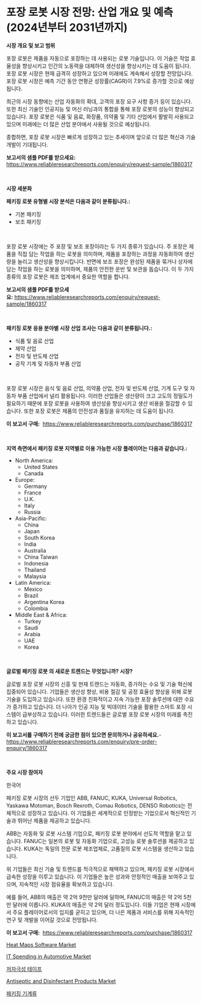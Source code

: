 <p><h1>포장 로봇 시장 전망: 산업 개요 및 예측 (2024년부터 2031년까지)</h1></p><p><strong>시장 개요 및 보고 범위</strong></p>
<p><p>포장 로봇은 제품을 자동으로 포장하는 데 사용되는 로봇 기술입니다. 이 기술은 작업 효율성을 향상시키고 인간의 노동력을 대체하여 생산성을 향상시키는 데 도움이 됩니다. 포장 로봇 시장은 현재 급격히 성장하고 있으며 미래에도 계속해서 성장할 전망입니다. 포장 로봇 시장은 예측 기간 동안 연평균 성장률(CAGR)이 7.9%로 증가할 것으로 예상됩니다.</p><p>최근의 시장 동향에는 산업 자동화의 확대, 고객의 포장 요구 사항 증가 등이 있습니다. 또한 최신 기술인 인공지능 및 머신 러닝과의 통합을 통해 포장 로봇의 성능이 향상되고 있습니다. 포장 로봇은 식품 및 음료, 화장품, 의약품 및 기타 산업에서 활발히 사용되고 있으며 미래에는 더 많은 산업 분야에서 사용될 것으로 예상됩니다.</p><p>종합하면, 포장 로봇 시장은 빠르게 성장하고 있는 추세이며 앞으로 더 많은 혁신과 기술 개발이 기대됩니다.</p></p>
<p><strong>보고서의 샘플 PDF를 받으세요:</strong> <a href="https://www.reliableresearchreports.com/enquiry/request-sample/1860317">https://www.reliableresearchreports.com/enquiry/request-sample/1860317</a></p>
<p>&nbsp;</p>
<p><strong>시장 세분화</strong></p>
<p><strong>패키징 로봇 유형별 시장 분석은 다음과 같이 분류됩니다.:</strong></p>
<p><ul><li>기본 패키징</li><li>보조 패키징</li></ul></p>
<p>&nbsp;</p>
<p><p>포장 로봇 시장에는 주 포장 및 보조 포장이라는 두 가지 종류가 있습니다. 주 포장은 제품을 직접 담는 작업을 하는 로봇을 의미하며, 제품을 포장하는 과정을 자동화하여 생산량을 늘리고 생산성을 향상시킵니다. 반면에 보조 포장은 완성된 제품을 묶거나 상자에 담는 작업을 하는 로봇을 의미하며, 제품의 안전한 운반 및 보관을 돕습니다. 이 두 가지 종류의 포장 로봇은 제조 업계에서 중요한 역할을 합니다.</p></p>
<p><strong>보고서의 샘플 PDF를 받으세요:</strong>&nbsp;<a href="https://www.reliableresearchreports.com/enquiry/request-sample/1860317">https://www.reliableresearchreports.com/enquiry/request-sample/1860317</a></p>
<p>&nbsp;</p>
<p><strong> 패키징 로봇 응용 분야별 시장 산업 조사는 다음과 같이 분류됩니다.:</strong></p>
<p><ul><li>식품 및 음료 산업</li><li>제약 산업</li><li>전자 및 반도체 산업</li><li>공작 기계 및 자동차 부품 산업</li></ul></p>
<p>&nbsp;</p>
<p><p>포장 로봇 시장은 음식 및 음료 산업, 의약품 산업, 전자 및 반도체 산업, 기계 도구 및 자동차 부품 산업에서 널리 활용됩니다. 이러한 산업들은 생산량이 크고 고도의 정밀도가 필요하기 때문에 포장 로봇을 사용하여 생산성을 향상시키고 생산 비용을 절감할 수 있습니다. 또한 포장 로봇은 제품의 안전성과 품질을 유지하는 데 도움이 됩니다.</p></p>
<p><strong>이 보고서 구매:</strong>&nbsp; <a href="https://www.reliableresearchreports.com/purchase/1860317">https://www.reliableresearchreports.com/purchase/1860317</a></p>
<p>&nbsp;</p>
<p><strong>지역 측면에서 패키징 로봇 지역별로 이용 가능한 시장 플레이어는 다음과 같습니다.:</strong></p>
<p><ul>
    <li>
        North America:
        <ul>
            <li>United States</li>
            <li>Canada</li>
        </ul>
    </li>
    <li>
        Europe:
        <ul>
            <li>Germany</li>
            <li>France</li>
            <li>U.K.</li>
            <li>Italy</li>
            <li>Russia</li>
        </ul>
    </li>
    <li>
        Asia-Pacific:
        <ul>
            <li>China</li>
            <li>Japan</li>
            <li>South Korea</li>
            <li>India</li>
            <li>Australia</li>
            <li>China Taiwan</li>
            <li>Indonesia</li>
            <li>Thailand</li>
            <li>Malaysia</li>
        </ul>
    </li>
    <li>
        Latin America:
        <ul>
            <li>Mexico</li>
            <li>Brazil</li>
            <li>Argentina Korea</li>
            <li>Colombia</li>
        </ul>
    </li>
    <li>
        Middle East & Africa:
        <ul>
            <li>Turkey</li>
            <li>Saudi</li>
            <li>Arabia</li>
            <li>UAE</li>
            <li>Korea</li>
        </ul>
    </li>
    </ul></p>
<p>&nbsp;</p>
<p><strong>글로벌 패키징 로봇 의 새로운 트렌드는 무엇입니까? 시장?</strong></p>
<p><p>글로벌 포장 로봇 시장의 신흥 및 현재 트렌드는 자동화, 증가하는 수요 및 기술 혁신에 집중되어 있습니다. 기업들은 생산성 향상, 비용 절감 및 공정 효율성 향상을 위해 로봇 기술을 도입하고 있습니다. 또한 환경 친화적이고 지속 가능한 포장 솔루션에 대한 수요가 증가하고 있습니다. 더 나아가 인공 지능 및 빅데이터 기술을 활용한 스마트 포장 시스템이 급부상하고 있습니다. 이러한 트렌드들은 글로벌 포장 로봇 시장의 미래를 촉진하고 있습니다.</p></p>
<p><strong>이 보고서를 구매하기 전에 궁금한 점이 있으면 문의하거나 공유하세요.</strong>- <a href="https://www.reliableresearchreports.com/enquiry/pre-order-enquiry/1860317">https://www.reliableresearchreports.com/enquiry/pre-order-enquiry/1860317</a></p>
<p>&nbsp;</p>
<p><strong>주요 시장 참여자</strong></p>
<p><p>한국어</p><p>패키징 로봇 시장의 선두 기업인 ABB, FANUC, KUKA, Universal Robotics, Yaskawa Motoman, Bosch Rexroth, Comau Robotics, DENSO Robotics는 전체적으로 성장하고 있습니다. 이 기업들은 세계적으로 인정받는 기업으로서 혁신적인 기술과 뛰어난 제품을 제공하고 있습니다.</p><p>ABB는 자동화 및 로봇 시스템 기업으로, 패키징 로봇 분야에서 선도적 역할을 맡고 있습니다. FANUC는 일본의 로봇 및 자동화 기업으로, 고성능 로봇 솔루션을 제공하고 있습니다. KUKA는 독일의 전문 로봇 제조업체로, 고품질의 로봇 시스템을 생산하고 있습니다.</p><p>위 기업들은 최신 기술 및 트렌드를 적극적으로 채택하고 있으며, 패키징 로봇 시장에서 급속한 성장을 이루고 있습니다. 이 기업들은 높은 성과와 안정적인 매출을 보여주고 있으며, 지속적인 시장 점유율을 확보하고 있습니다.</p><p>예를 들어, ABB의 매출은 약 2억 9천만 달러에 달하며, FANUC의 매출은 약 2억 5천만 달러에 이릅니다. KUKA의 매출은 약 2억 달러 정도입니다. 이들 기업은 현재 시장에서 주요 플레이어로서의 입지를 굳히고 있으며, 더 나은 제품과 서비스를 위해 지속적인 연구 및 개발을 이어갈 것으로 전망됩니다.</p></p>
<p><strong>이 보고서 구매:</strong>&nbsp;&nbsp;<a href="https://www.reliableresearchreports.com/purchase/1860317">https://www.reliableresearchreports.com/purchase/1860317</a></p>
<p><p><a href="https://issuu.com/reportprime-2/docs/heat-maps-software-market-size-2030.pptx">Heat Maps Software Market</a></p><p><a href="https://issuu.com/reportprime-2/docs/it-spending-in-automotive-market-size-2030.pptx">IT Spending in Automotive Market</a></p><p><a href="https://medium.com/@conradkirrlin76575/%ED%94%BC%EB%B6%80-%EC%95%8C%EB%A0%88%EB%A5%B4%EA%B8%B0-%EB%B0%98%EC%9D%91%EC%9D%B4-%EC%97%86%EB%8A%94-%ED%85%8C%EC%9D%B4%ED%94%84-%EC%8B%9C%EC%9E%A5-%EC%A1%B0%EC%82%AC-%EB%B3%B4%EA%B3%A0%EC%84%9C-2024%EB%85%84%EB%B6%80%ED%84%B0-2031%EB%85%84%EA%B9%8C%EC%A7%80%EC%9D%98-%EC%97%AD%EC%82%AC-%EB%B0%8F-%EC%98%88%EC%B8%A1-294dc37b4b7f">저자극성 테이프</a></p><p><a href="https://github.com/luckyshygirl/Market-Research-Report-List-3/blob/main/antiseptic-and-disinfectant-products-market.md">Antiseptic and Disinfectant Products Market</a></p><p><a href="https://github.com/vsnao330707/Market-Research-Report-List-1/blob/main/4950812192729.md">패키징 기계류</a></p></p>
